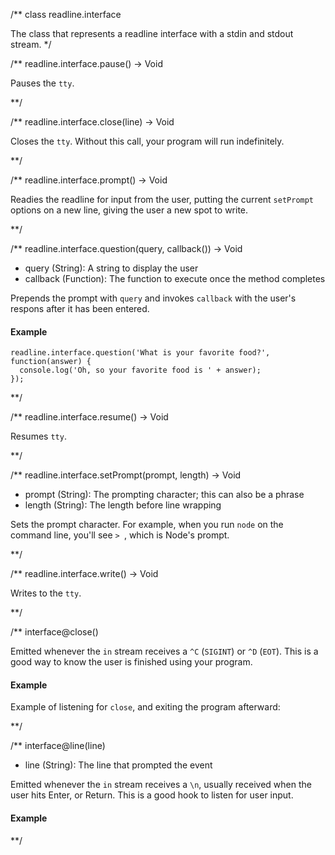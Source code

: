 /**
class readline.interface

The class that represents a readline interface with a stdin and stdout stream.
*/

/**
readline.interface.pause() -> Void

Pauses the `tty`.

**/

/**
readline.interface.close(line) -> Void

Closes the `tty`. Without this call, your program will run indefinitely.

**/
  
/**
readline.interface.prompt() -> Void

Readies the readline for input from the user, putting the current `setPrompt` options on a new line, giving the user a new spot to write.

**/ 


/**
readline.interface.question(query, callback()) -> Void
- query (String): A string to display the user
- callback (Function): The function to execute once the method completes

Prepends the prompt with `query` and invokes `callback` with the user's respons after it has been entered.

#### Example

    readline.interface.question('What is your favorite food?', function(answer) {
      console.log('Oh, so your favorite food is ' + answer);
    });
  

**/ 


/**
readline.interface.resume() -> Void

Resumes `tty`.

**/


/**
readline.interface.setPrompt(prompt, length) -> Void
- prompt (String):  The prompting character; this can also be a phrase
- length (String):  The length before line wrapping

Sets the prompt character. For example, when you run `node` on the command line, you'll see `> `, which is Node's prompt.

**/ 


/**
readline.interface.write() -> Void

Writes to the `tty`.

**/

/**
interface@close()



Emitted whenever the `in` stream receives a `^C` (`SIGINT`) or `^D` (`EOT`). This is a good way to know the user is finished using your program.

#### Example

Example of listening for `close`, and exiting the program afterward:

<script src='http://snippets.c9.io/github.com/c9/nodemanual.org-examples/nodejs_ref_guide/readline/readline.close.js?linestart=3&lineend=0&showlines=false' defer='defer'></script>
    
**/ 


/**
interface@line(line)
- line (String): The line that prompted the event


Emitted whenever the `in` stream receives a `\n`, usually received when the user hits Enter, or Return. This is a good hook to listen for user input.

#### Example

<script src='http://snippets.c9.io/github.com/c9/nodemanual.org-examples/nodejs_ref_guide/readline/readline.line.js?linestart=3&lineend=0&showlines=false' defer='defer'></script>
**/